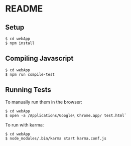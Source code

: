 # README

## Setup

```
$ cd webApp
$ npm install
```

## Compiling Javascript

```
$ cd webApp
$ npm run compile-test
```

## Running Tests

To manually run them in the browser:

```
$ cd webApp
$ open -a /Applications/Google\ Chrome.app/ test.html`
```

To run with karma: 

```
$ cd webApp
$ node_modules/.bin/karma start karma.conf.js
```
